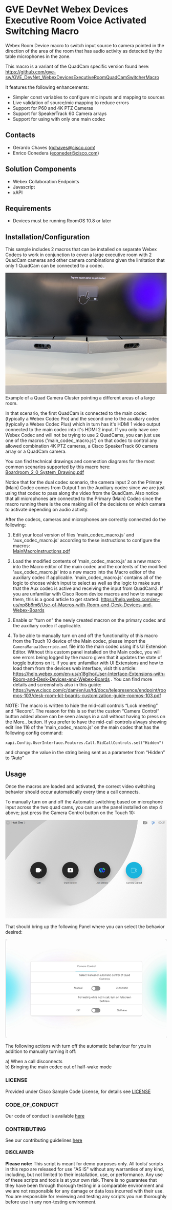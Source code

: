 # GVE DevNet Webex Devices Executive Room Voice Activated Switching Macro
Webex Room Device macro to switch input source to camera pointed in the direction of the area of the room that has audio activity as detected by the table microphones in the zone. 

This macro is a variant of the QuadCam specific version found here: 
https://github.com/gve-sw/GVE_DevNet_WebexDevicesExecutiveRoomQuadCamSwitcherMacro
  
It features the following enhancements: 
- Simpler const variables to configure mic inputs and mapping to sources
- Live validation of source/mic mapping to reduce errors
- Support for P60 and 4K PTZ Cameras
- Support for SpeakerTrack 60 Camera arrays
- Support for using with only one main codec
 

## Contacts
* Gerardo Chaves (gchaves@cisco.com)
* Enrico Conedera (econeder@cisco.com)

## Solution Components
* Webex Collaboration Endpoints
* Javascript
* xAPI

## Requirements
* Devices must be running RoomOS 10.8 or later

## Installation/Configuration
This sample includes 2 macros that can be installed on separate Webex Codecs to work in conjunction to cover a large executive 
room with 2 QuadCam cameras and other camera combinations given the limitation that only 1 QuadCam can be connected to a codec.

![IMAGES/QuadCameraCluster.jpg](IMAGES/QuadCameraCluster.jpg)   
Example of a Quad Camera Cluster pointing a different areas of a large room.  
  
In that scenario, the first QuadCam is connected to the main 
codec (typically a Webex Codec Pro) and the second one to the auxiliary codec (typically a Webex Codec Plus) which in turn has it's HDMI 1 
video output connected to the main codec into it's HDMI 2 input. 
If you only have one Webex Codec and will not be trying to use 2 QuadCams,  you can just use one of the macros ('main_codec_macro.js') on 
that codec to control any allowed combination 4K PTZ cameras, a Cisco SpeakerTrack 60 camera array or a QuadCam camera.  
  
You can find technical drawings and connection diagrams for the most common scenarios supported by this macro here:
[Boardroom_2_0_System_Drawing.pdf](Boardroom_2_0_System_Drawing.pdf)

Notice that for the dual codec scenario, the camera input 2 on the Primary (Main) Codec comes from 
Output 1 on the Auxiliary codec since we are just using that codec to pass along the video from the QuadCam. 
Also notice that all microphones are connected to the Primary (Main) Codec since the macro running 
there is the one making all of the decisions on which camara to activate depending on audio activity. 

After the codecs, cameras and microphones are correctly connected do the following:
1) Edit your local version of files 'main_codec_macro.js' and 'aux_codec_macro.js' according to these instructions to configure the macros:  
[MainMacroInstructions.pdf](MainMacroInstructions.pdf)


2) Load the modified contents of 'main_codec_macro.js' as a new macro into the Macro editor of the main codec and the contents of the modified 'aux_codec_macro.js' 
into a new macro into the Macro editor of the auxiliary codec if applicable. 
'main_codec_macro.js' contains all of the logic to choose which input to select 
as well as the logic to make sure that the Aux codec is active and receiving the input from QuadCam2. 
If you are unfamiliar with Cisco Room device macros and how to manage them, this is a good article to get started: 
https://help.webex.com/en-us/np8b6m6/Use-of-Macros-with-Room-and-Desk-Devices-and-Webex-Boards  
   
3) Enable or "turn on" the newly created macron on the primary codec and the auxiliary codec if applicable. 
  
4) To be able to manually turn on and off the functionality of this macro from the Touch 10 device of the Main codec, please import the ```CameraManualOverride.xml``` file into the 
main codec using it's UI Extension Editor. Without this custom panel installed on the Main codec, you will see errors being logged by the 
   macro given that it updates the state of toggle buttons on it. If you are unfamiliar with UI Extensions and how to load them from the devices 
   web interface, visit this article: https://help.webex.com/en-us/n18glho/User-Interface-Extensions-with-Room-and-Desk-Devices-and-Webex-Boards . 
   You can find more details and screenshots also in this guide: https://www.cisco.com/c/dam/en/us/td/docs/telepresence/endpoint/roomos-103/desk-room-kit-boards-customization-guide-roomos-103.pdf
  
NOTE: The macro is written to hide the mid-call controls “Lock meeting” and “Record”.  The reason for this is so that the
 custom “Camera Control” button added above can be seen always in a call without having to press on the More.. button. 
If you prefer to have the mid-call controls always showing edit line 116 of the 'main_codec_macro.js' on the main codec that has the following config command:  
```
xapi.Config.UserInterface.Features.Call.MidCallControls.set("Hidden")
```  
and change the value in the string being sent as a parameter from “Hidden” to “Auto”


## Usage

Once the macros are loaded and activated, the correct video switching behavior should occur automatically every time a call connects.  

To manually turn on and off the Automatic switching based on microphone input across the two quad cams, you can use the panel installed on step 4 above; just press the Camera Control button on the Touch 10:


![IMAGES/Touch10Initial.png](IMAGES/Touch10Initial.png)

That should bring up the following Panel where you can select the behavior desired: 

![IMAGES/CameraControlPanel.jpg](IMAGES/CameraControlPanel.jpg)
  

The following actions with turn off the automatic behaviour for you in addition to manually turning it off:  
  
a) When a call disconnects  
b) Bringing the main codec out of half-wake mode  




### LICENSE

Provided under Cisco Sample Code License, for details see [LICENSE](LICENSE.md)

### CODE_OF_CONDUCT

Our code of conduct is available [here](CODE_OF_CONDUCT.md)

### CONTRIBUTING

See our contributing guidelines [here](CONTRIBUTING.md)

#### DISCLAIMER:
<b>Please note:</b> This script is meant for demo purposes only. All tools/ scripts in this repo are released for use "AS IS" without any warranties of any kind, including, but not limited to their installation, use, or performance. Any use of these scripts and tools is at your own risk. There is no guarantee that they have been through thorough testing in a comparable environment and we are not responsible for any damage or data loss incurred with their use.
You are responsible for reviewing and testing any scripts you run thoroughly before use in any non-testing environment.